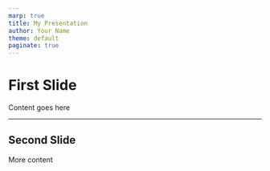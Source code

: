 ```yaml
---
marp: true
title: My Presentation
author: Your Name
theme: default
paginate: true
---
```


# First Slide

Content goes here

---

## Second Slide

More content